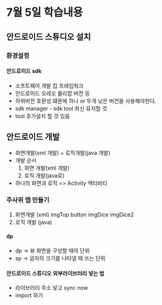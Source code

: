 # 7월 5일 학습내용
## 안드로이드 스튜디오 설치
### 환경설정
#### 안드로이드 sdk
- 소프트웨어 개발 킵 프레임워크
- 안드로이드 오레오 롤리팝 버전 등
- 하위버전 호환성 떄문에 하나 or 두개 낮은 버전을 사용해야한다.
- sdk manager - sdk tool 최신 유지할 것
- tool 추가설치 할 것 있음

## 안드로이드 개발
- 화면개발(xml 개발) + 로직개발(java 개발)
- 개발 순서
  1. 화면 개발(xml 개발)
  2. 로직 개발(java로)
- 하나의 화면과 로직 => Activity 액티비티


### 주사위 앱 만들기
1. 화면개발 (xml)
imgTop
button
imgDice
imgDice2
2. 로직 개발 (java)


#### dp
- dp -> 뷰 화면을 구성할 때의 단위
- sp -> 글자의 크기를 나타낼 때 쓰는 단위

#### 안드로이드 스튜디오 외부라이브러리 넣는 법
- 라이브러리 주소 넣고 sync now
- import 하기